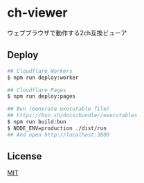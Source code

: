 # ch-viewer
ウェブブラウザで動作する2ch互換ビューア

## Deploy
```bash
## Cloudflare Workers
$ npm run deploy:worker

## Cloudflare Pages
$ npm run deploy:pages

## Bun (Generate executable file)
## https://bun.sh/docs/bundler/executables
$ npm run build:bun
$ NODE_ENV=production ./dist/run
## And open http://localhost:3000
```

## License
[MIT](./LICENSE)